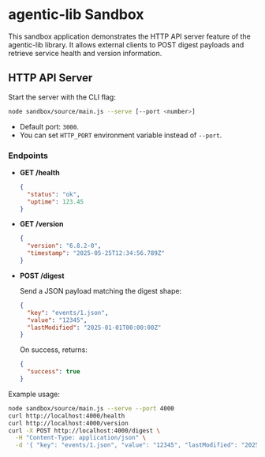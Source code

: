 # agentic-lib Sandbox

This sandbox application demonstrates the HTTP API server feature of the agentic-lib library.
It allows external clients to POST digest payloads and retrieve service health and version information.

## HTTP API Server

Start the server with the CLI flag:

```bash
node sandbox/source/main.js --serve [--port <number>]
```

- Default port: `3000`.
- You can set `HTTP_PORT` environment variable instead of `--port`.

### Endpoints

- **GET /health**

  ```json
  {
    "status": "ok",
    "uptime": 123.45
  }
  ```

- **GET /version**

  ```json
  {
    "version": "6.8.2-0",
    "timestamp": "2025-05-25T12:34:56.789Z"
  }
  ```

- **POST /digest**

  Send a JSON payload matching the digest shape:

  ```json
  {
    "key": "events/1.json",
    "value": "12345",
    "lastModified": "2025-01-01T00:00:00Z"
  }
  ```

  On success, returns:

  ```json
  {
    "success": true
  }
  ```

Example usage:

```bash
node sandbox/source/main.js --serve --port 4000
curl http://localhost:4000/health
curl http://localhost:4000/version
curl -X POST http://localhost:4000/digest \
  -H "Content-Type: application/json" \
  -d '{ "key": "events/1.json", "value": "12345", "lastModified": "2025-01-01T00:00:00Z" }'
```
